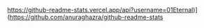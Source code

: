 https://github-readme-stats.vercel.app/api?username=01Eternal)](https://github.com/anuraghazra/github-readme-stats
